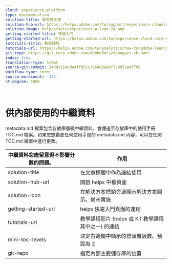 ```yaml
---
cloud: experience-platform
type: documentation
solution-title: 學習與支援
solution-hub-url: https://helpx.adobe.com/tw/support/experience-cloud/core-services.html
solution-image: help/assets/experience-p-logo-24.png
getting-started-title: 快速入門
getting-started-url: https://helpx.adobe.com/tw/experience-cloud-core-services/get-started.html
tutorials-title: 教學課程
tutorials-url: https://helpx.adobe.com/tw/analytics/how-to/adobe-launch-publishing-process.html
git-repo: https://git.corp.adobe.com/AdobeDocs/debugger.zh-Hant
index: true
translation-type: tm+mt
source-git-commit: 24d9c114cde4ffd5cc7c64b6a66f778d3ce6f7d0
workflow-type: tm+mt
source-wordcount: '134'
ht-degree: 100%

---
```



# 供內部使用的中繼資料

metadata.md 檔案包含存放庫層級中繼資料，會傳送至存放庫中的使用手冊 TOC.md 檔案。如果您想變更任何使用手冊的 metadata.md 內容，可以在任何 TOC.md 檔案中進行更改。

| 中繼資料您應留意但不影響分數的問題。 | 作用 |
|--- |--- |
| solution-title | 在文章標題中作為連結使用 |
| solution-hub-url | 開啟 helpx 中樞頁面 |
| solution-icon | 在解決方案標題旁邊顯示解決方案圖示。尚未實施 |
| getting-started-url | helpx 快速入門頁面的連結 |
| tutorials-url | 教學課程影片 (helpx 或 KT 教學課程其中之一) 的連結 |
| mini-toc-levels | 決定右邊欄中顯示的標頭層級數。預設為 2 |
| git-repo | 指定內部主要儲存庫的位置 |
